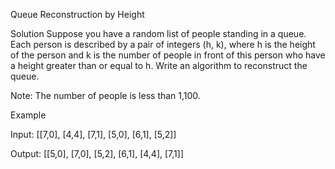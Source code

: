 Queue Reconstruction by Height

Solution
Suppose you have a random list of people standing in a queue. Each person is described by a pair of integers (h, k), where h is the height of the person and k is the number of people 
in front of this person who have a height greater than or equal to h. Write an algorithm to reconstruct the queue.

Note:
The number of people is less than 1,100.

 
Example

Input:
[[7,0], [4,4], [7,1], [5,0], [6,1], [5,2]]

Output:
[[5,0], [7,0], [5,2], [6,1], [4,4], [7,1]]
